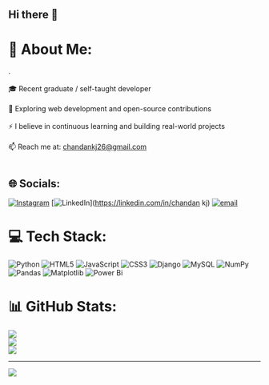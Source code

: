 ## Hi there 👋

<!--
**chandankj26/chandankj26** is a ✨ _special_ ✨ repository because its `README.md` (this file) appears on your GitHub profile.

Here are some ideas to get you started:

- 🔭 I’m currently working on ...
- 🌱 I’m currently learning ...
- 👯 I’m looking to collaborate on ...
- 🤔 I’m looking for help with ...
- 💬 Ask me about ...
- 📫 How to reach me: ...
- 😄 Pronouns: ...
- ⚡ Fun fact: ...
-->
# 💫 About Me:
.<br><br>🎓 Recent graduate / self-taught developer<br><br>🌱 Exploring web development and open-source contributions<br><br>⚡ I believe in continuous learning and building real-world projects<br><br>📫 Reach me at: chandankj26@gmail.com<br><br>


## 🌐 Socials:
[![Instagram](https://img.shields.io/badge/Instagram-%23E4405F.svg?logo=Instagram&logoColor=white)](https://instagram.com/chandankj_official) [![LinkedIn](https://img.shields.io/badge/LinkedIn-%230077B5.svg?logo=linkedin&logoColor=white)](https://linkedin.com/in/chandan kj) [![email](https://img.shields.io/badge/Email-D14836?logo=gmail&logoColor=white)](mailto:chandankj26@gmail.com) 

# 💻 Tech Stack:
![Python](https://img.shields.io/badge/python-3670A0?style=flat-square&logo=python&logoColor=ffdd54) ![HTML5](https://img.shields.io/badge/html5-%23E34F26.svg?style=flat-square&logo=html5&logoColor=white) ![JavaScript](https://img.shields.io/badge/javascript-%23323330.svg?style=flat-square&logo=javascript&logoColor=%23F7DF1E) ![CSS3](https://img.shields.io/badge/css3-%231572B6.svg?style=flat-square&logo=css3&logoColor=white) ![Django](https://img.shields.io/badge/django-%23092E20.svg?style=flat-square&logo=django&logoColor=white) ![MySQL](https://img.shields.io/badge/mysql-4479A1.svg?style=flat-square&logo=mysql&logoColor=white) ![NumPy](https://img.shields.io/badge/numpy-%23013243.svg?style=flat-square&logo=numpy&logoColor=white) ![Pandas](https://img.shields.io/badge/pandas-%23150458.svg?style=flat-square&logo=pandas&logoColor=white) ![Matplotlib](https://img.shields.io/badge/Matplotlib-%23ffffff.svg?style=flat-square&logo=Matplotlib&logoColor=black) ![Power Bi](https://img.shields.io/badge/power_bi-F2C811?style=flat-square&logo=powerbi&logoColor=black)
# 📊 GitHub Stats:
![](https://github-readme-stats.vercel.app/api?username=chandankj26&theme=dark&hide_border=false&include_all_commits=false&count_private=false)<br/>
![](https://nirzak-streak-stats.vercel.app/?user=chandankj26&theme=dark&hide_border=false)<br/>
![](https://github-readme-stats.vercel.app/api/top-langs/?username=chandankj26&theme=dark&hide_border=false&include_all_commits=false&count_private=false&layout=compact)

---
[![](https://visitcount.itsvg.in/api?id=chandankj26&icon=0&color=0)](https://visitcount.itsvg.in)

<!-- Proudly created with GPRM ( https://gprm.itsvg.in ) -->
